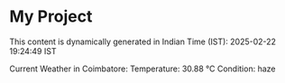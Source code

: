 # My Project

This content is dynamically generated in Indian Time (IST): 2025-02-22 19:24:49 IST


Current Weather in Coimbatore:
Temperature: 30.88 °C
Condition: haze
